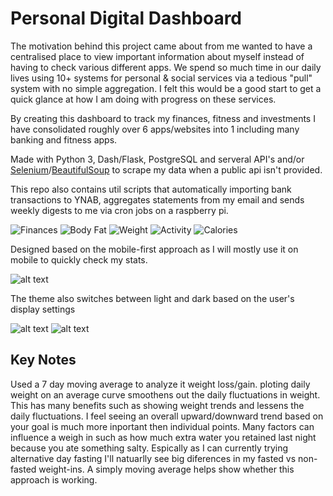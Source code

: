# Personal Digital Dashboard

The motivation behind this project came about from me wanted to have a centralised place to view important information about myself instead of having to check various different apps. We spend so much time in our daily lives using 10+ systems for personal & social services via a tedious "pull" system with no simple aggregation. I felt this would be a good start to get a quick glance at how I am doing with progress on these services. 

By creating this dashboard to track my finances, fitness and investments I have consolidated roughly over 6 apps/websites into 1 including many banking and fitness apps. 

Made with Python 3, Dash/Flask, PostgreSQL and serveral API's and/or [Selenium](https://github.com/SeleniumHQ/selenium/tree/master/py)/[BeautifulSoup](https://www.crummy.com/software/BeautifulSoup/) to scrape my data when a public api isn't provided.

This repo also contains util scripts that automatically importing bank transactions to YNAB, aggregates statements from my email and sends weekly digests to me via cron jobs on a raspberry pi.

![Finances](https://i.imgur.com/8gu92qa.jpg)
![Body Fat](https://i.imgur.com/8vKcXgu.jpg)
![Weight](https://i.imgur.com/4rfBdha.jpg)
![Activity](https://i.imgur.com/xqHQkWE.jpg)
![Calories](https://i.imgur.com/sWnmab5.jpg)

Designed based on the mobile-first approach as I will mostly use it on mobile to quickly check my stats.

![alt text](https://i.imgur.com/HVZdPfD.jpg "Logo Title Text 1")


The theme also switches between light and dark based on the user's display settings

![alt text](https://i.imgur.com/TgFDKth.jpg "Logo Title Text 1")
![alt text](https://i.imgur.com/TYg2Qau.jpg "Logo Title Text 1")

## Key Notes

Used a 7 day moving average to analyze it weight loss/gain. ploting daily weight on an average curve smoothens out the daily fluctuations in weight. This has many benefits such as showing weight trends and lessens the daily fluctuations. I feel seeing an overall upward/downward trend based on your goal is much more inportant then individual points. Many factors can influence a weigh in such as how much extra water you retained last night because you ate something salty. Espically as I can currently trying alternative day fasting I'll natuarlly see big diferences in my fasted vs non-fasted weight-ins. A simply moving average helps show whether this approach is working. 
